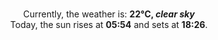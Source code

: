 <p  align="center"><br/>Currently, the weather is: <b> 22°C, <i>clear sky</i></b></br>Today, the sun rises at <b>05:54</b> and sets at <b>18:26</b>.</p>